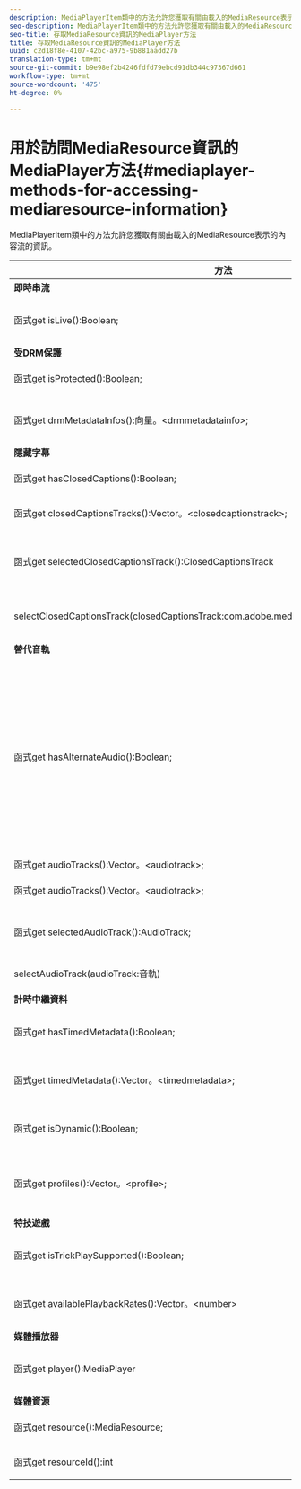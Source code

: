 ```yaml
---
description: MediaPlayerItem類中的方法允許您獲取有關由載入的MediaResource表示的內容流的資訊。
seo-description: MediaPlayerItem類中的方法允許您獲取有關由載入的MediaResource表示的內容流的資訊。
seo-title: 存取MediaResource資訊的MediaPlayer方法
title: 存取MediaResource資訊的MediaPlayer方法
uuid: c2d18f8e-4107-42bc-a975-9b881aadd27b
translation-type: tm+mt
source-git-commit: b9e98ef2b4246fdfd79ebcd91db344c97367d661
workflow-type: tm+mt
source-wordcount: '475'
ht-degree: 0%

---
```



# 用於訪問MediaResource資訊的MediaPlayer方法{#mediaplayer-methods-for-accessing-mediaresource-information}

MediaPlayerItem類中的方法允許您獲取有關由載入的MediaResource表示的內容流的資訊。

<table frame="all" colsep="1" rowsep="1" id="table_77B55D506FE24326A03D97AA087231FF"> 
 <thead> 
  <tr rowsep="1"> 
   <th colname="2" class="entry"> 方法 </th> 
   <th colname="3" class="entry"> 說明 </th> 
  </tr> 
 </thead>
 <tbody> 
  <tr rowsep="1"> 
   <td colname="1"> <b>即時串流  </b> </td> 
   <td colname="2"> </td>
  </tr> 
  <tr rowsep="1"> 
   <td colname="2"> <span class="codeph"> 函式get isLive():Boolean;  </span> </td> 
   <td colname="3"> <p>如果串流是即時的，則為true;false（如果是VOD）。 </p> </td> 
  </tr> 
  <tr rowsep="1"> 
   <td colname="1"> <b>受DRM保護</b> </td> 
   <td colname="2"> </td>
  </tr> 
  <tr rowsep="1"> 
   <td colname="2"> <span class="codeph"> 函式get isProtected():Boolean;  </span> </td> 
   <td colname="3"> <p>如果流受DRM保護，則為true。 </p> </td> 
  </tr> 
  <tr rowsep="1"> 
   <td colname="2"> <span class="codeph"> 函式get drmMetadataInfos():向量。&lt;drmmetadatainfo&gt;;  </span> </td> 
   <td colname="3"> <p>列出在資訊清單中發現的所有DRM中繼資料物件。 </p> </td> 
  </tr> 
  <tr rowsep="1"> 
   <td colname="1"> <b>隱藏字幕</b> </td> 
   <td colname="2"> </td>
  </tr> 
  <tr rowsep="1"> 
   <td colname="2"> <span class="codeph"> 函式get hasClosedCaptions():Boolean;  </span> </td> 
   <td colname="3"> <p>如果隱藏字幕音軌可用，則為true。 </p> </td> 
  </tr> 
  <tr rowsep="1"> 
   <td colname="2"> <span class="codeph"> 函式get closedCaptionsTracks():Vector。&lt;closedcaptionstrack&gt;;  </span> </td> 
   <td colname="3"> <p>提供可用隱藏字幕音軌的清單。 </p> </td> 
  </tr> 
  <tr rowsep="1"> 
   <td colname="2"> <span class="codeph"> 函式get selectedClosedCaptionsTrack():ClosedCaptionsTrack  </span> </td> 
   <td colname="3"> <p>擷取使用<span class="codeph"> SelectClosedCaptionsTrack </span>選取的目前隱藏字幕軌道。 </p> </td> 
  </tr> 
  <tr rowsep="1"> 
   <td colname="2"> <span class="codeph"> selectClosedCaptionsTrack(closedCaptionsTrack:com.adobe.mediacore.info:ClosedCaptionsTrack)  </span> </td> 
   <td colname="3"> <p>將隱藏字幕軌道設定為當前隱藏字幕軌道。 </p> </td> 
  </tr> 
  <tr rowsep="1"> 
   <td colname="1"> <b>替代音軌  </b> </td> 
   <td colname="2"> </td>
  </tr> 
  <tr rowsep="1"> 
   <td colname="2"> <span class="codeph"> 函式get hasAlternateAudio():Boolean;  </span> </td> 
   <td colname="3"> <p>如果串流有替代的音軌，則為true。 </p> <p>提示： 主音軌（預設）也是替代音軌清單的一部分。 </p> <p>Desktop HLS的TVSDK會將主音軌視為替代音軌清單中的項目之一。 因此，<span class="codeph"> MediaPlayerItem.hasAlternateAudio </span>傳回false的唯一情況是當串流完全沒有音訊時。 如果內容只有一個音軌，此方法會傳回true，而<span class="codeph"> get AudioTracks </span>會傳回包含單一元素（預設音軌）的清單。 </p> </td> 
  </tr> 
  <tr rowsep="1"> 
   <td colname="2"> <span class="codeph"> 函式get audioTracks():Vector。&lt;audiotrack&gt;;  </span> </td> 
   <td colname="3"> 提供可用替代音軌的清單。 </td> 
  </tr> 
  <tr rowsep="1"> 
   <td colname="2"> <span class="codeph"> 函式get audioTracks():Vector。&lt;audiotrack&gt;;  </span> </td> 
   <td colname="3"> <p>提供可用替代音軌的清單。 </p> </td> 
  </tr> 
  <tr rowsep="1"> 
   <td colname="2"> <span class="codeph"> 函式get selectedAudioTrack():AudioTrack;  </span> </td> 
   <td colname="3"> <p>擷取使用<span class="codeph"> selectAudioTrack </span>選取的音軌。 </p> </td> 
  </tr> 
  <tr rowsep="1"> 
   <td colname="2"> <span class="codeph"> selectAudioTrack(audioTrack:音軌)  </span> </td> 
   <td colname="3"> <p>選擇音軌作為當前音軌。 </p> </td> 
  </tr> 
  <tr rowsep="1"> 
   <td colname="1"> <b>計時中繼資料</b> </td> 
   <td colname="2"> </td>
  </tr> 
  <tr rowsep="1"> 
   <td colname="2"> <span class="codeph"> 函式get hasTimedMetadata():Boolean;  </span> </td> 
   <td colname="3"> <p>如果串流已關聯計時中繼資料，則返回true。 </p> </td> 
  </tr> 
  <tr rowsep="1"> 
   <td colname="2"> <span class="codeph"> 函式get timedMetadata():Vector。&lt;timedmetadata&gt;;  </span> </td> 
   <td colname="3"> <p>提供與流相關聯的定時元資料對象的清單。 </p> </td> 
  </tr> 
  <tr rowsep="1"> 
   <td colname="2"> <span class="codeph"> 函式get isDynamic():Boolean;  </span> </td> 
   <td colname="3"> <p>如果流是多位速率(MBR)流，則為true。 </p> </td> 
  </tr> 
  <tr rowsep="1"> 
   <td colname="2"> <span class="codeph"> 函式get profiles():Vector。&lt;profile&gt;;  </span> </td> 
   <td colname="3"> <p>提供關聯位速率配置檔案的清單。 對於每個配置檔案，可以檢索其位速率以及配置檔案的高度和寬度。 </p> </td> 
  </tr> 
  <tr rowsep="1"> 
   <td colname="1"> <b>特技遊戲  </b> </td> 
   <td colname="2"> </td>
  </tr> 
  <tr rowsep="1"> 
   <td colname="2"> <span class="codeph"> 函式get isTrickPlaySupported():Boolean;  </span> </td> 
   <td colname="3"> <p>如果播放器支援快速前進、倒轉和繼續，則為true。 </p> </td> 
  </tr> 
  <tr rowsep="1"> 
   <td colname="2"> <span class="codeph"> 函式get availablePlaybackRates():Vector。&lt;number&gt; </span> </td> 
   <td colname="3"> <p>提供特技播放功能內容中可用播放速率的清單。 </p> </td> 
  </tr> 
  <tr rowsep="1"> 
   <td colname="1"> <b>媒體播放器  </b> </td> 
   <td colname="2"> </td>
  </tr> 
  <tr rowsep="1"> 
   <td colname="2"> <span class="codeph"> 函式get player():MediaPlayer  </span> </td> 
   <td colname="3"> <p>傳回目前與此播放器相關聯的媒體播放器。 </p> </td> 
  </tr> 
  <tr rowsep="1"> 
   <td colname="1"> <b>媒體資源</b> </td> 
   <td colname="2"> </td>
  </tr> 
  <tr rowsep="1"> 
   <td colname="2"> <span class="codeph"> 函式get resource():MediaResource;  </span> </td> 
   <td colname="3"> <p>傳回與此項目關聯的媒體資源。 </p> </td> 
  </tr> 
  <tr rowsep="0"> 
   <td colname="2"> <span class="codeph"> 函式get resourceId():int  </span> </td> 
   <td colname="3"> <p>傳回與此項目相關的媒體識別碼。 </p> </td> 
  </tr> 
 </tbody> 
</table>

